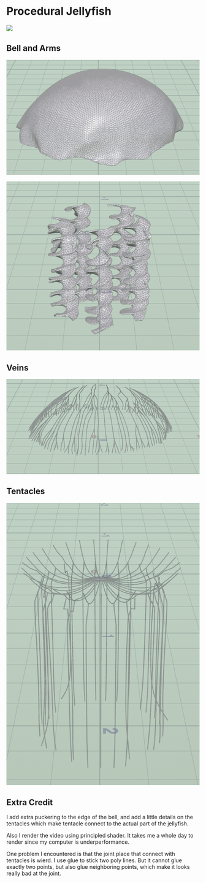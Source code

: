 # Procedural Jellyfish

![](./assets/jellyfish.gif)

## Bell and Arms

![](./assets/Bell.png)

![](./assets/Arms.png)

## Veins

![](./assets/Veins.png)

## Tentacles

![](./assets/Tentacles.png)

## Extra Credit

I add extra puckering to the edge of the bell, and add a little details on the tentacles which make tentacle connect to the actual part of the jellyfish.

Also I render the video using principled shader. It takes me a whole day to render since my computer is underperformance.

One problem I encountered is that the joint place that connect with tentacles is wierd. I use glue to stick two poly lines. But it cannot glue exactly two points, but also glue neighboring points, which make it looks really bad at the joint.